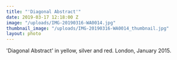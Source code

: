 ```yaml
---
title: "'Diagonal Abstract'"
date: 2019-03-17 12:18:00 Z
image: "/uploads/IMG-20190316-WA0014.jpg"
thumbnail_image: "/uploads/IMG-20190316-WA0014_thumbnail.jpg"
layout: photo
---
```


'Diagonal Abstract' in yellow, silver and red. London, January 2015.